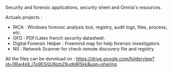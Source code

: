 Security and forensic applications, security sheet and Omnia's resources.

Actuals projects :
  * RtCA : Windows forensic analysis tool, registry, audit logs, files, process, etc.
  * OFD : PDF/Latex french security datasheet.
  * Digital Forensic Helper : Freemind map for help forensic investigators
  * NS : Network Scanner for check remote discovery file and registry


All the files can be donnload on :
https://drive.google.com/folderview?id=0Bw4s9_iTp9ESQUNzb29udldRSkk&usp=sharing